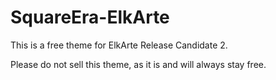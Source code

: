 SquareEra-ElkArte
=================

This is a free theme for ElkArte Release Candidate 2.

Please do not sell this theme, as it is and will always stay free.

